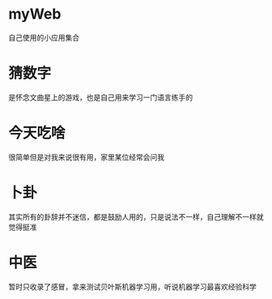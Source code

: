 # myWeb
自己使用的小应用集合

# 猜数字
是怀念文曲星上的游戏，也是自己用来学习一门语言练手的

# 今天吃啥
很简单但是对我来说很有用，家里某位经常会问我

# 卜卦
其实所有的卦辞并不迷信，都是鼓励人用的，只是说法不一样，自己理解不一样就觉得挺准

# 中医
暂时只收录了感冒，拿来测试贝叶斯机器学习用，听说机器学习最喜欢经验科学
